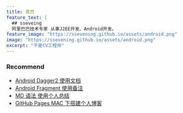 ```yaml
---
title: 首页
feature_text: |
  ## sseveing
  阿里巴巴技术专家 从事J2EE开发、Android开发。
feature_image: "https://ssevening.github.io/assets/android.png"
image: "https://ssevening.github.io/assets/android.png"
excerpt: "不是CV工程帅"
---
```


### Recommend

- [Android Dagger2 使用文档](http://www.ssevening.com/android%E5%BC%80%E5%8F%91/2017/04/18/Dragger2-%E4%BD%BF%E7%94%A8%E6%96%87%E6%A1%A3/)
- [Android Fragment 使用备注](https://ssevening.github.io/android%E5%BC%80%E5%8F%91/2017/04/18/Android-Fragment%E4%BD%BF%E7%94%A8%E5%A4%87%E6%B3%A8/)
- [MD 语法 使用个人总结](https://ssevening.github.io/%E7%BD%91%E7%AB%99%E6%8A%80%E6%9C%AF/2017/04/17/MD%E8%AF%AD%E6%B3%95%E7%A4%BA%E4%BE%8B%E5%AD%A6%E4%B9%A0/)
- [GitHub Pages MAC 下搭建个人博客](https://ssevening.github.io/%E7%BD%91%E7%AB%99%E6%8A%80%E6%9C%AF/2017/04/17/GitHub-Pages-MAC-%E4%B8%8B%E6%90%AD%E5%BB%BA%E4%B8%AA%E4%BA%BA%E5%8D%9A%E5%AE%A2/)
